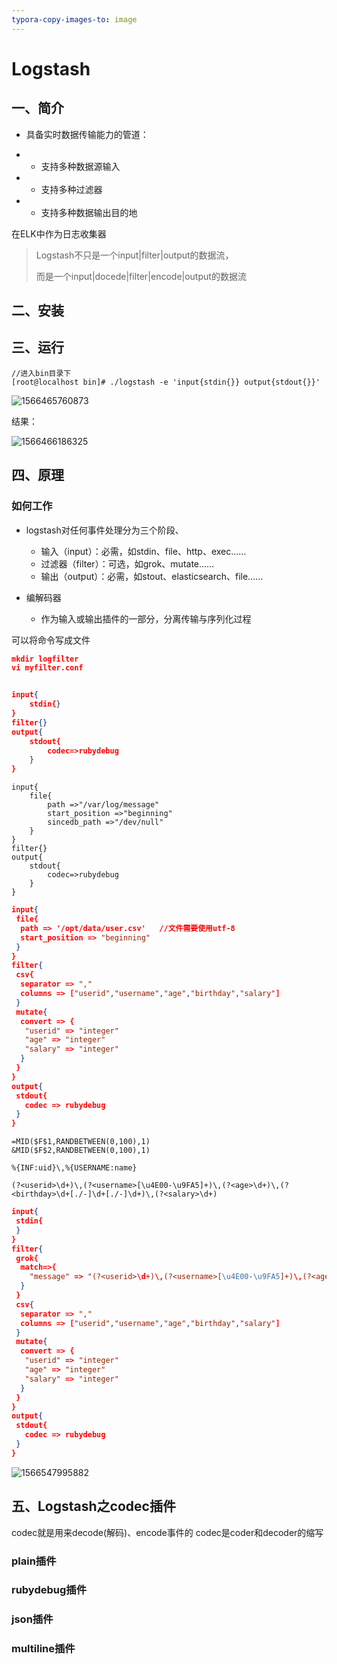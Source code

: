 ```yaml
---
typora-copy-images-to: image
---
```


# Logstash

## 一、简介

- 具备实时数据传输能力的管道：
- - 支持多种数据源输入

- - 支持多种过滤器
- - 支持多种数据输出目的地

在ELK中作为日志收集器

> Logstash不只是一个input|filter|output的数据流，
>
> 而是一个input|docede|filter|encode|output的数据流

## 二、安装

## 三、运行

````
//进入bin目录下
[root@localhost bin]# ./logstash -e 'input{stdin{}} output{stdout{}}'

````

![1566465760873](D:%5C%E7%AC%94%E8%AE%B0%5CELK%20Stack%5Cimage%5C1566465760873.png)



结果：

![1566466186325](D:%5C%E7%AC%94%E8%AE%B0%5CELK%20Stack%5Cimage%5C1566466186325.png)

## 四、原理

### 如何工作

- logstash对任何事件处理分为三个阶段、
  - 输入（input）：必需，如stdin、file、http、exec……
  - 过滤器（filter）：可选，如grok、mutate……
  - 输出（output）：必需，如stout、elasticsearch、file……

- 编解码器
  - 作为输入或输出插件的一部分，分离传输与序列化过程

可以将命令写成文件

```json
mkdir logfilter
vi myfilter.conf


input{
	stdin{}
}
filter{}
output{
	stdout{
		codec=>rubydebug
	}
}
```

```
input{
	file{
		path =>"/var/log/message"
		start_position =>"beginning"
		sincedb_path =>"/dev/null"
	}
}
filter{}
output{
	stdout{
		codec=>rubydebug
	}
}
```

```json
input{
 file{
  path => '/opt/data/user.csv'   //文件需要使用utf-8
  start_position => "beginning"
 }
}
filter{
 csv{
  separator => ","
  columns => ["userid","username","age","birthday","salary"]
 }
 mutate{
  convert => {
   "userid" => "integer"
   "age" => "integer"
   "salary" => "integer"
  }
 }
}
output{
 stdout{
   codec => rubydebug
 }
}

```

```
=MID($F$1,RANDBETWEEN(0,100),1)
&MID($F$2,RANDBETWEEN(0,100),1)

%{INF:uid}\,%{USERNAME:name}

(?<userid>\d+)\,(?<username>[\u4E00-\u9FA5]+)\,(?<age>\d+)\,(?<birthday>\d+[./-]\d+[./-]\d+)\,(?<salary>\d+)
```

```json
input{
 stdin{
 }
}
filter{
 grok{
  match=>{
    "message" => "(?<userid>\d+)\,(?<username>[\u4E00-\u9FA5]+)\,(?<age>\d+)\,(?<birthday>\d+[./-]\d+[./-]\d+)\,(?<salary>\d+)"
  }
 }
 csv{
  separator => ","
  columns => ["userid","username","age","birthday","salary"]
 }
 mutate{
  convert => {
   "userid" => "integer"
   "age" => "integer"
   "salary" => "integer"
  }
 }
}
output{
 stdout{
   codec => rubydebug
 }
}
```

![1566547995882](D:%5C%E7%AC%94%E8%AE%B0%5CELK%20Stack%5Cimage%5C15665479958812.png)

## 五、Logstash之codec插件

codec就是用来decode(解码)、encode事件的   codec是coder和decoder的缩写

### plain插件

### rubydebug插件

### json插件

### multiline插件